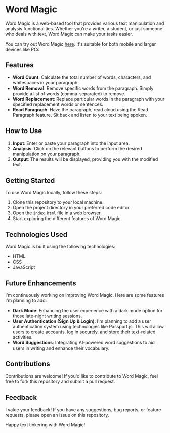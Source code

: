 # Word Magic

Word Magic is a web-based tool that provides various text manipulation and analysis functionalities. Whether you're a writer, a student, or just someone who deals with text, Word Magic can make your tasks easier.

You can try out Word Magic [here](https://wordmagic.onrender.com/index.html). It's suitable for both mobile and larger devices like PCs.

## Features

- **Word Count**: Calculate the total number of words, characters, and whitespaces in your paragraph.
- **Word Removal**: Remove specific words from the paragraph. Simply provide a list of words (comma-separated) to remove.
- **Word Replacement**: Replace particular words in the paragraph with your specified replacement words or sentences.
- **Read Paragraph**: Have the paragraph, read aloud using the Read Paragraph feature. Sit back and listen to your text being spoken.

## How to Use

1. **Input**: Enter or paste your paragraph into the input area.
2. **Analysis**: Click on the relevant buttons to perform the desired manipulation on your paragraph.
3. **Output**: The results will be displayed, providing you with the modified text.

## Getting Started

To use Word Magic locally, follow these steps:

1. Clone this repository to your local machine.
2. Open the project directory in your preferred code editor.
3. Open the `index.html` file in a web browser.
4. Start exploring the different features of Word Magic.

## Technologies Used

Word Magic is built using the following technologies:

- HTML
- CSS
- JavaScript

## Future Enhancements

I'm continuously working on improving Word Magic. Here are some features I'm planning to add:

- **Dark Mode**: Enhancing the user experience with a dark mode option for those late-night writing sessions.
- **User Authentication (Sign Up & Login)**: I'm planning to add a user authentication system using technologies like Passport.js. This will allow users to create accounts, log in securely, and store their text-related activities.
- **Word Suggestions**: Integrating AI-powered word suggestions to aid users in writing and enhance their vocabulary.

## Contributions

Contributions are welcome! If you'd like to contribute to Word Magic, feel free to fork this repository and submit a pull request.

## Feedback

I value your feedback! If you have any suggestions, bug reports, or feature requests, please open an issue on this repository.

Happy text tinkering with Word Magic!
